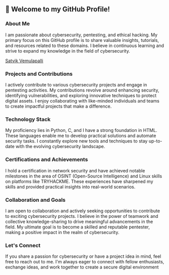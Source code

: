 

## 👋 Welcome to my GitHub Profile!

### About Me

I am passionate about cybersecurity, pentesting, and ethical hacking. My primary focus on this GitHub profile is to share valuable insights, tutorials, and resources related to these domains. I believe in continuous learning and strive to expand my knowledge in the field of cybersecurity.
<div class="badge-base LI-profile-badge" data-locale="en_US" data-size="medium" data-theme="dark" data-type="VERTICAL" data-vanity="satvik-vemulapalli" data-version="v1"><a class="badge-base__link LI-simple-link" href="https://in.linkedin.com/in/satvik-vemulapalli?trk=profile-badge">Satvik Vemulapalli</a></div>
              

### Projects and Contributions

I actively contribute to various cybersecurity projects and engage in pentesting activities. My contributions revolve around enhancing security, identifying vulnerabilities, and exploring innovative techniques to protect digital assets. I enjoy collaborating with like-minded individuals and teams to create impactful projects that make a difference.

### Technology Stack

My proficiency lies in Python, C, and I have a strong foundation in HTML. These languages enable me to develop practical solutions and automate security tasks. I constantly explore new tools and techniques to stay up-to-date with the evolving cybersecurity landscape.

### Certifications and Achievements

I hold a certification in network security and have achieved notable milestones in the area of OSINT (Open-Source Intelligence) and Linux skills on platforms like TRYHACKME. These experiences have sharpened my skills and provided practical insights into real-world scenarios.

### Collaboration and Goals

I am open to collaboration and actively seeking opportunities to contribute to exciting cybersecurity projects. I believe in the power of teamwork and collective knowledge-sharing to drive meaningful advancements in the field. My ultimate goal is to become a skilled and reputable pentester, making a positive impact in the realm of cybersecurity.

### Let's Connect

If you share a passion for cybersecurity or have a project idea in mind, feel free to reach out to me. I'm always eager to connect with fellow enthusiasts, exchange ideas, and work together to create a secure digital environment


